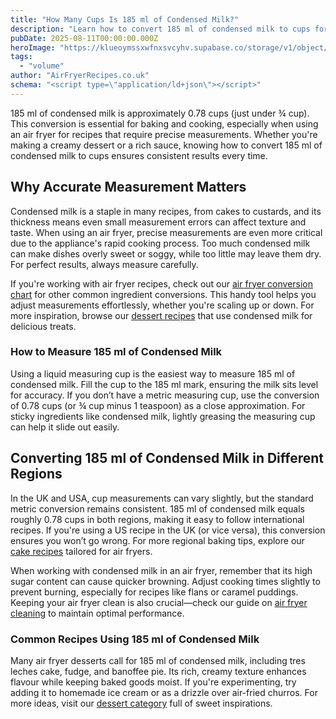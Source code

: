 ```yaml
---
title: "How Many Cups Is 185 ml of Condensed Milk?"
description: "Learn how to convert 185 ml of condensed milk to cups for perfect baking results every time. Simple, accurate, and air fryer-friendly!"
pubDate: 2025-08-11T00:00:00.000Z
heroImage: "https://klueoymssxwfnxsvcyhv.supabase.co/storage/v1/object/public/md/how-many-cups-is-185-ml-of-condensed-milk-425d2abe.webp"
tags:
  - "volume"
author: "AirFryerRecipes.co.uk"
schema: "<script type=\"application/ld+json\"></script>"
---
```


<p>185 ml of condensed milk is approximately 0.78 cups (just under ¾ cup). This conversion is essential for baking and cooking, especially when using an air fryer for recipes that require precise measurements. Whether you're making a creamy dessert or a rich sauce, knowing how to convert 185 ml of condensed milk to cups ensures consistent results every time.</p>  

<h2>Why Accurate Measurement Matters</h2>  
<p>Condensed milk is a staple in many recipes, from cakes to custards, and its thickness means even small measurement errors can affect texture and taste. When using an air fryer, precise measurements are even more critical due to the appliance's rapid cooking process. Too much condensed milk can make dishes overly sweet or soggy, while too little may leave them dry. For perfect results, always measure carefully.</p>  

<p>If you're working with air fryer recipes, check out our <a href=https://www.airfryerrecipe.co.uk/air-fryer-conversion-chart>air fryer conversion chart</a> for other common ingredient conversions. This handy tool helps you adjust measurements effortlessly, whether you're scaling up or down. For more inspiration, browse our <a href=https://www.airfryerrecipe.co.uk/recipes>dessert recipes</a> that use condensed milk for delicious treats.</p>  

<h3>How to Measure 185 ml of Condensed Milk</h3>  
<p>Using a liquid measuring cup is the easiest way to measure 185 ml of condensed milk. Fill the cup to the 185 ml mark, ensuring the milk sits level for accuracy. If you don’t have a metric measuring cup, use the conversion of 0.78 cups (or ¾ cup minus 1 teaspoon) as a close approximation. For sticky ingredients like condensed milk, lightly greasing the measuring cup can help it slide out easily.</p>  

<h2>Converting 185 ml of Condensed Milk in Different Regions</h2>  
<p>In the UK and USA, cup measurements can vary slightly, but the standard metric conversion remains consistent. 185 ml of condensed milk equals roughly 0.78 cups in both regions, making it easy to follow international recipes. If you're using a US recipe in the UK (or vice versa), this conversion ensures you won’t go wrong. For more regional baking tips, explore our <a href=https://www.airfryerrecipe.co.uk/recipe-category/cakes>cake recipes</a> tailored for air fryers.</p>  

<p>When working with condensed milk in an air fryer, remember that its high sugar content can cause quicker browning. Adjust cooking times slightly to prevent burning, especially for recipes like flans or caramel puddings. Keeping your air fryer clean is also crucial—check our guide on <a href=https://www.airfryerrecipe.co.uk/air-fryer-cleaner>air fryer cleaning</a> to maintain optimal performance.</p>  

<h3>Common Recipes Using 185 ml of Condensed Milk</h3>  
<p>Many air fryer desserts call for 185 ml of condensed milk, including tres leches cake, fudge, and banoffee pie. Its rich, creamy texture enhances flavour while keeping baked goods moist. If you're experimenting, try adding it to homemade ice cream or as a drizzle over air-fried churros. For more ideas, visit our <a href=https://www.airfryerrecipe.co.uk/recipe-category/dessert>dessert category</a> full of sweet inspirations.</p>